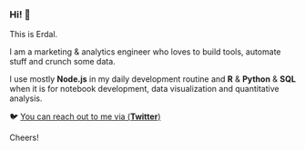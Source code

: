 ### Hi! :raised_hands:

This is Erdal. 

I am a marketing & analytics engineer who loves to build tools, automate stuff and crunch some data. 

I use mostly **Node.js** in my daily development routine and **R** & **Python** & **SQL** when it is for notebook development, data visualization and quantitative analysis.

🐦  [You can reach out to me via (**Twitter**)](https://twitter.com/erdalcay)

Cheers!
